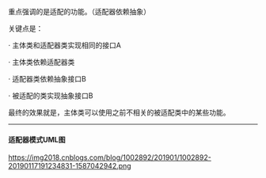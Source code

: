 

重点强调的是适配的功能。（适配器依赖抽象）

关键点是：

·        主体类和适配器类实现相同的接口A

·        主体类依赖适配器类

·        适配器类依赖抽象接口B

·        被适配的类实现抽象接口B

最终的效果就是，主体类可以使用之前不相关的被适配类中的某些功能。

---

#### 适配器模式UML图

https://img2018.cnblogs.com/blog/1002892/201901/1002892-20190117191234831-1587042942.png